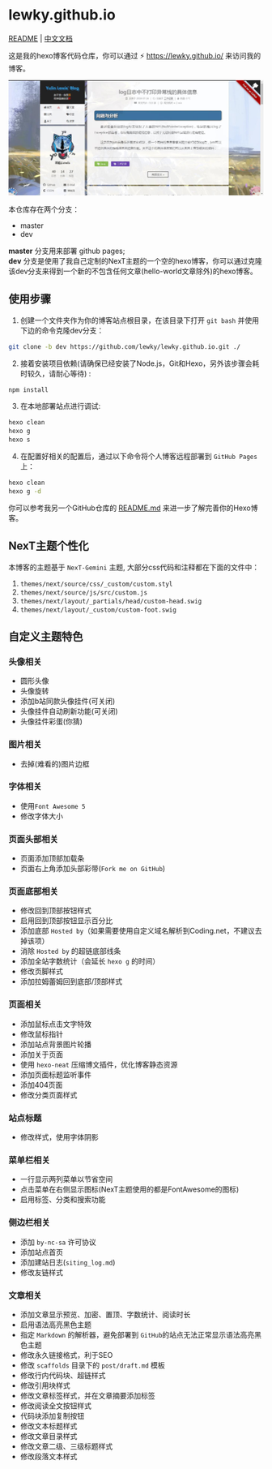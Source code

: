 # lewky.github.io
[README](https://github.com/lewky/lewky.github.io/blob/dev/README.md) | [中文文档](https://github.com/lewky/lewky.github.io/blob/dev/README_zh.md)

这是我的hexo博客代码仓库，你可以通过 :zap: https://lewky.github.io/ 来访问我的博客。

![blog_display](https://raw.githubusercontent.com/lewky/markdownImages/master/resource/blog/blog_display.jpg)

本仓库存在两个分支：
* master
* dev

**master** 分支用来部署 github pages;  
**dev** 分支是使用了我自己定制的NexT主题的一个空的hexo博客，你可以通过克隆该dev分支来得到一个新的不包含任何文章(hello-world文章除外)的hexo博客。

## 使用步骤

1. 创建一个文件夹作为你的博客站点根目录，在该目录下打开 `git bash` 并使用下边的命令克隆dev分支：
```bash
git clone -b dev https://github.com/lewky/lewky.github.io.git ./
```

2. 接着安装项目依赖(请确保已经安装了Node.js，Git和Hexo，另外该步骤会耗时较久，请耐心等待) :
```bash
npm install
```

3. 在本地部署站点进行调试:
```bash
hexo clean
hexo g
hexo s
```

4. 在配置好相关的配置后，通过以下命令将个人博客远程部署到 `GitHub Pages` 上：
```bash
hexo clean
hexo g -d
```

你可以参考我另一个GitHub仓库的 [README.md](https://github.com/lewky/hexo-blog-demo) 来进一步了解完善你的Hexo博客。

## NexT主题个性化

本博客的主题基于 `NexT-Gemini` 主题, 大部分css代码和注释都在下面的文件中：

1. `themes/next/source/css/_custom/custom.styl`
2. `themes/next/source/js/src/custom.js`
3. `themes/next/layout/_partials/head/custom-head.swig`
4. `themes/next/layout/_custom/custom-foot.swig`

## 自定义主题特色

### 头像相关

* 圆形头像
* 头像旋转
* 添加b站同款头像挂件(可关闭)
* 头像挂件自动刷新功能(可关闭)
* 头像挂件彩蛋(你猜)

### 图片相关

* 去掉(难看的)图片边框

### 字体相关

* 使用`Font Awesome 5`
* 修改字体大小

### 页面头部相关

* 页面添加顶部加载条
* 页面右上角添加头部彩带(`Fork me on GitHub`)

### 页面底部相关

* 修改回到顶部按钮样式
* 启用回到顶部按钮显示百分比
* 添加底部 `Hosted by`（如果需要使用自定义域名解析到Coding.net，不建议去掉该项）
* 消除 `Hosted by` 的超链底部线条
* 添加全站字数统计（会延长 `hexo g` 的时间）
* 修改页脚样式
* 添加拉姆蕾姆回到底部/顶部样式

### 页面相关

* 添加鼠标点击文字特效
* 修改鼠标指针
* 添加站点背景图片轮播
* 添加关于页面
* 使用 `hexo-neat` 压缩博文插件，优化博客静态资源
* 添加页面标题监听事件
* 添加404页面
* 修改分类页面样式

### 站点标题

* 修改样式，使用字体阴影

### 菜单栏相关

* 一行显示两列菜单以节省空间
* 点击菜单在右侧显示图标(NexT主题使用的都是FontAwesome的图标)
* 启用标签、分类和搜索功能

### 侧边栏相关

* 添加 `by-nc-sa` 许可协议
* 添加站点首页
* 添加建站日志(`siting_log.md`)
* 修改友链样式

### 文章相关

* 添加文章显示预览、加密、置顶、字数统计、阅读时长
* 启用语法高亮黑色主题
* 指定 `Markdown` 的解析器，避免部署到 `GitHub`的站点无法正常显示语法高亮黑色主题
* 修改永久链接格式，利于SEO
* 修改 `scaffolds` 目录下的 `post/draft.md` 模板
* 修改行内代码块、超链样式
* 修改引用块样式
* 修改文章标签样式，并在文章摘要添加标签
* 修改阅读全文按钮样式
* 代码块添加复制按钮
* 修改文本标题样式
* 修改文章目录样式
* 修改文章二级、三级标题样式
* 修改段落文本样式
